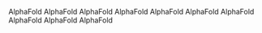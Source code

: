 AlphaFold
AlphaFold
AlphaFold
AlphaFold
AlphaFold
AlphaFold
AlphaFold
AlphaFold
AlphaFold
AlphaFold
